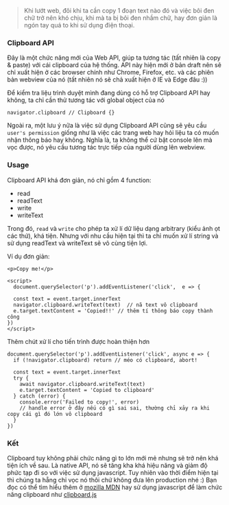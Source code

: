 > Khi lướt web, đôi khi ta cần copy 1 đoạn text nào đó và việc bôi đen chữ trở nên khó chịu, khi mà ta bị bôi đen nhầm chữ, hay đơn giản là ngón tay quá to khi sử dụng điện thoại.
> 

### Clipboard API

Đây là một chức năng mới của Web API, giúp ta tương tác (tất nhiên là copy & paste) với cái clipboard của hệ thống. API này hiện mới ở bản draft nên sẽ chỉ xuất hiện ở các browser chính như Chrome, Firefox, etc. và các phiên bản webview của nó (tất nhiên nó sẽ chả xuất hiện ở IE và Edge đâu :))

Để kiểm tra liệu trình duyệt mình đang dùng có hỗ trợ Clipboard API hay không, ta chỉ cần thử tương tác với global object của nó
```
navigator.clipboard // Clipboard {}
```

Ngoài ra, một lưu ý nữa là việc sử dụng Clipboard API cũng sẽ yêu cầu `user's permission` giống như là việc các trang web hay hỏi liệu ta có muốn nhận thông báo hay không. Nghĩa là, ta không thể cứ bật console lên mà vọc được, nó yêu cầu tương tác trực tiếp của người dùng lên webview.

### Usage

Clipboard API khá đơn giản, nó chỉ gồm 4 function:
- read
- readText
- write
- writeText

Trong đó, `read` và `write` cho phép ta xử lí dữ liệu dạng arbitrary (kiểu ảnh ọt các thứ), khá tiện. Nhưng với nhu cầu hiện tại thì ta chỉ muốn xử lí string và sử dụng readText và writeText sẽ vô cùng tiện lợi.

Ví dụ đơn giản:
```
<p>Copy me!</p>

<script>
  document.querySelector('p').addEventListener('click',  e => {

  const text = event.target.innerText
  navigator.clipboard.writeText(text)  // nã text vô clipboard
  e.target.textContent = 'Copied!!' // thêm tí thông báo copy thành công
})
</script>
```

Thêm chút xử lí cho tiến trình được hoàn thiện hơn
```
document.querySelector('p').addEventListener('click', async e => {
  if (!navigator.clipboard) return // méo có clipboard, abort!

  const text = event.target.innerText
  try {
    await navigator.clipboard.writeText(text)
    e.target.textContent = 'Copied to clipboard'
  } catch (error) {
    console.error('Failed to copy!', error)
    // handle error ở đây nếu có gì sai sai, thường chỉ xảy ra khi copy cái gì đó lớn vô clipboard
  }
})
```

### Kết

Clipboard tuy không phải chức năng gì to lớn mới mẻ nhưng sẽ trở nên khá tiện ích về sau. Là native API, nó sẽ tăng kha khá hiệu năng và giảm độ phức tạp đi so với việc sử dụng javascript. Tuy nhiên vào thời điểm hiện tại thì chúng ta hẵng chỉ vọc nó thôi chứ không đưa lên production nhé :)
Bạn đọc có thể tìm hiểu thêm ở [mozilla MDN](https://developer.mozilla.org/en-US/docs/Web/API/Clipboard) hay sử dụng javascript để làm chức năng clipboard như [clipboard.js](https://clipboardjs.com/)